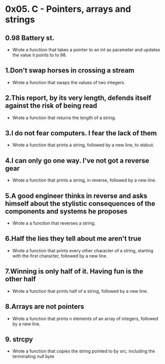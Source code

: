 # 0x05. C - Pointers, arrays and strings

## 0.98 Battery st.
* Wrote a functiion that takes a pointer to an int as parameter and updates the value it points to to 98.

## 1.Don't swap horses in crossing a stream
* Wrote a function that swaps the values of two integers.

## 2.This report, by its very length, defends itself against the risk of being read
* Wrote a function that returns the length of a string.

## 3.I do not fear computers. I fear the lack of them
* Wrote a function that prints a string, followed by a new line, to stdout.

## 4.I can only go one way. I've not got a reverse gear
* Wrote a function that prints a string, in reverse, followed by a new line.

## 5.A good engineer thinks in reverse and asks himself about the stylistic consequences of the components and systems he proposes
* Wrote a a function that reverses a string.

## 6.Half the lies they tell about me aren't true
* Wrote  a function that prints every other character of a string, starting with the first character, followed by a new line.

## 7.Winning is only half of it. Having fun is the other half
* Wrote a function that prints half of a string, followed by a new line.

## 8.Arrays are not pointers
* Wrote a function that prints n elements of an array of integers, followed by a new line.

## 9. strcpy
* Wrote a function that copies the string pointed to by src, including the terminating null byte

